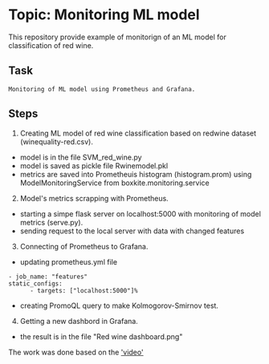 # Topic: Monitoring ML model
 
This repository provide example of monitorign of an ML model for classification of red wine. 

## Task
	Monitoring of ML model using Prometheus and Grafana.

## Steps

1. Creating ML model of red wine classification based on redwine dataset (winequality-red.csv). 
- model is in the file SVM_red_wine.py
- model is saved as pickle file Rwinemodel.pkl
- metrics are saved into Prometheuis histogram (histogram.prom) using ModelMonitoringService from boxkite.monitoring.service

2. Model's metrics scrapping with Prometheus. 
- starting a simpe flask server on localhost:5000 with monitoring of model metrics (serve.py).
- sending request to the local server with data with changed features 

3. Connecting of Prometheus to Grafana.
- updating prometheus.yml file

```
- job_name: "features"
static_configs:
      - targets: ["localhost:5000"]%
```
- creating PromoQL query to make Kolmogorov-Smirnov test.

4. Getting a new dashbord in Grafana.
- the result is in the file "Red wine dashboard.png"

The work was done based on the ['video'](https://www.youtube.com/watch?v=07WQL8SJQwg)
	